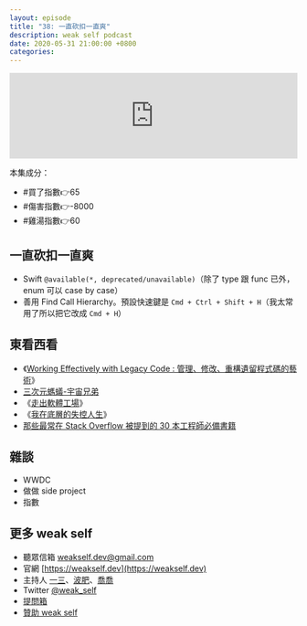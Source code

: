 ```yaml
---
layout: episode
title: "38: 一直砍扣一直爽"
description: weak self podcast
date: 2020-05-31 21:00:00 +0800
categories: 
---
```

<iframe src="https://www.listennotes.com/embedded/e/1cc9b5a0f62848348097b004e27bbe05/" width="100%" style="width: 1px; min-width: 100%;" frameborder="0" scrolling="no" loading="lazy"></iframe>

本集成分：

- #買了指數👉65
- #傷害指數👉-8000
- #雞湯指數👉60

## 一直砍扣一直爽

- Swift `@available(*, deprecated/unavailable)`（除了 type 跟 func 已外，enum 可以 case by case）
- 善用 Find Call Hierarchy。預設快速鍵是 `Cmd + Ctrl + Shift + H`（我太常用了所以把它改成 `Cmd + H`）

## 東看西看

- 《[Working Effectively with Legacy Code : 管理、修改、重構遺留程式碼的藝術](https://www.tenlong.com.tw/products/9789864344000?list_name=i-c)》
- [三次元螞蟻-宇宙兄弟](https://www.youtube.com/watch?v=cax-8J7wh4g&t=1s)
- 《[走出軟體工場](https://www.tenlong.com.tw/products/9789866587955)》
- 《[我在底層的失控人生](https://www.books.com.tw/products/0010791180)》
- [那些最常在 Stack Overflow 被提到的 30 本工程師必備書籍](https://blog.goodjack.tw/2019/07/top-mentioned-books-on-stackoverflow.html)

## 雜談

- WWDC
- 做做 side project
- 指數

## 更多 weak self

* 聽眾信箱 [weakself.dev@gmail.com](mailto:weakself.dev@gmail.com)
* 官網 [https://weakself.dev](https://weakself.dev)
* 主持人 [一三](https://twitter.com/ethanhuang13)、[波肥](https://twitter.com/PofatTseng)、[喬喬](https://twitter.com/joe_trash_talk)
* Twitter [@weak_self](https://twitter.com/weak_self)
* [提問箱](https://peing.net/zh-TW/weak_self)
* [贊助 weak self](https://weakself.dev/#donation)